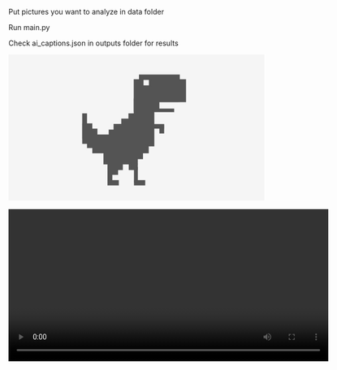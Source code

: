 Put pictures you want to analyze in data folder

Run main.py

Check ai_captions.json in outputs folder for results

[![Project Demo Video](/Dino.jpg)](https://raw.githubusercontent.com/gabogiapp/Image_To_Text/master/Recording%20for%20AI%20to%20Image.mp4)

<video width="630" height="300" src="https://raw.githubusercontent.com/gabogiapp/Image_To_Text/master/Recording%20for%20AI%20to%20Image.mp4"></video>
